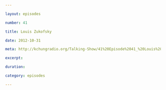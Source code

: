 ```yaml
---

layout: episodes

number: 41

title: Louis Zukofsky

date: 2012-10-31

meta: http://kchungradio.org/Talking-Show/41%20Episode%2041_%20Louis%20Zukofsky.mp3

excerpt: 

duration: 

category: episodes

---
```


